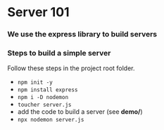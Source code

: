  # Server 101

 ### We use the express library to build servers

 ### Steps to build a simple server
 Follow these steps in the project root folder.
 - `npm init -y`
 - `npm install express`
 - `npm i -D nodemon`
 - `toucher server.js`
- add the code to build a server (see **demo/**)
-   `npx nodemon server.js`
